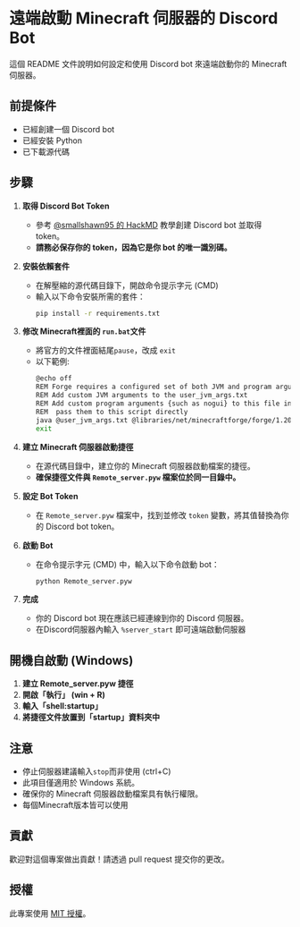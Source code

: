 # 遠端啟動 Minecraft 伺服器的 Discord Bot

這個 README 文件說明如何設定和使用 Discord bot 來遠端啟動你的 Minecraft 伺服器。

## 前提條件

* 已經創建一個 Discord bot
* 已經安裝 Python
* 已下載源代碼

## 步驟

1. **取得 Discord Bot Token**
    * 參考 [@smallshawn95 的 HackMD](https://hackmd.io/@smallshawn95/python_discord_bot_base) 教學創建 Discord bot 並取得 token。
    * **請務必保存你的 token，因為它是你 bot 的唯一識別碼。**

2. **安裝依賴套件**
    * 在解壓縮的源代碼目錄下，開啟命令提示字元 (CMD) 
    * 輸入以下命令安裝所需的套件：
        ```bash
        pip install -r requirements.txt
        ```

3. **修改 Minecraft裡面的 `run.bat`文件**
    * 將官方的文件裡面結尾`pause`，改成 `exit`
    * 以下範例:
        ```bash
        @echo off
        REM Forge requires a configured set of both JVM and program arguments.
        REM Add custom JVM arguments to the user_jvm_args.txt
        REM Add custom program arguments {such as nogui} to this file in the next line before the %* or
        REM  pass them to this script directly
        java @user_jvm_args.txt @libraries/net/minecraftforge/forge/1.20.1-47.2.0/win_args.txt %*
        exit
        ```

4. **建立 Minecraft 伺服器啟動捷徑**
    * 在源代碼目錄中，建立你的 Minecraft 伺服器啟動檔案的捷徑。
    * **確保捷徑文件與 `Remote_server.pyw` 檔案位於同一目錄中。**

5. **設定 Bot Token**
    * 在 `Remote_server.pyw` 檔案中，找到並修改 `token` 變數，將其值替換為你的 Discord bot token。

6. **啟動 Bot**
    * 在命令提示字元 (CMD) 中，輸入以下命令啟動 bot：
        ```bash
        python Remote_server.pyw
        ```

7. **完成**
    * 你的 Discord bot 現在應該已經連線到你的 Discord 伺服器。
    * 在Discord伺服器內輸入 `%server_start` 即可遠端啟動伺服器

## 開機自啟動 (Windows)

1. **建立 Remote_server.pyw 捷徑**
2. **開啟「執行」 (win + R)**
3. **輸入「shell:startup」**
4. **將捷徑文件放置到「startup」資料夾中**

## 注意

* 停止伺服器建議輸入`stop`而非使用 (ctrl+C)
* 此項目僅適用於 Windows 系統。
* 確保你的 Minecraft 伺服器啟動檔案具有執行權限。
* 每個Minecraft版本皆可以使用

## 貢獻

歡迎對這個專案做出貢獻！請透過 pull request 提交你的更改。

## 授權

此專案使用 [MIT 授權](https://opensource.org/licenses/MIT)。
